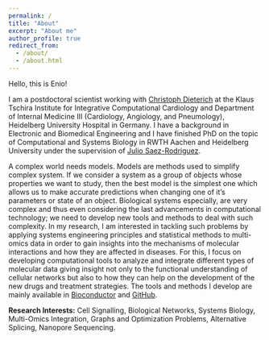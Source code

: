 ```yaml
---
permalink: /
title: "About"
excerpt: "About me"
author_profile: true
redirect_from:
  - /about/
  - /about.html
---
```


Hello, this is Enio!

I am a postdoctoral scientist working with [Christoph Dieterich](https://www.klinikum.uni-heidelberg.de/en/zentrum-fuer-innere-medizin-medizin-klinik/innere-medizin-iii-kardiologie-angiologie-und-pneumologie/forschung/forschung/klaus-tschira-institut-fuer-computational-cardiology) at the Klaus Tschira Institute for Integrative Computational Cardiology and Department of Internal Medicine III (Cardiology, Angiology, and Pneumology), Heidelberg University Hospital in Germany. I have a background in Electronic and Biomedical Engineering and I have finished PhD on the topic of Computational and Systems Biology in RWTH Aachen and Heidelberg University under the supervision of [Julio Saez-Rodriguez](https://saezlab.org/).

A complex world needs models. Models are methods used to simplify complex system. If we consider a system as a group of objects whose properties we want to study, then the best model is the simplest one which allows us to make accurate predictions when changing one of it’s parameters or state of an object. Biological systems especially, are very complex and thus even considering the last advancements in computational technology; we need to develop new tools and methods to deal with such complexity. In my research, I am interested in tackling such problems by applying systems engineering principles and statistical methods to multi-omics data in order to gain insights into the mechanisms of molecular interactions and how they are affected in diseases. For this, I focus on developing computational tools to analyze and integrate different types of molecular data giving insight not only to the functional understanding of cellular networks but also to how they can help on the development of the new drugs and treatment strategies. The tools and methods I develop are mainly available in [Bioconductor](https://www.bioconductor.org/) and [GitHub](https://github.com/).

**Research Interests:** Cell Signalling, Biological Networks, Systems Biology, Multi-Omics Integration, Graphs and Optimization Problems, Alternative Splicing, Nanopore Sequencing.
